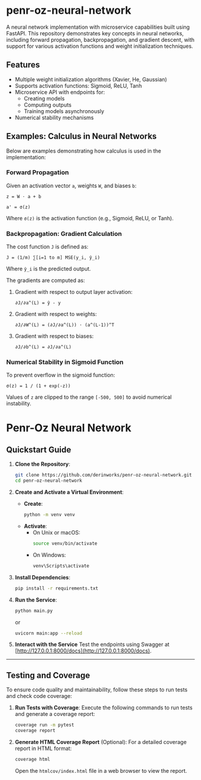 # penr-oz-neural-network

A neural network implementation with microservice capabilities built using FastAPI. This repository demonstrates key concepts in neural networks, including forward propagation, backpropagation, and gradient descent, with support for various activation functions and weight initialization techniques.

## Features
- Multiple weight initialization algorithms (Xavier, He, Gaussian)
- Supports activation functions: Sigmoid, ReLU, Tanh
- Microservice API with endpoints for:
  - Creating models
  - Computing outputs
  - Training models asynchronously
- Numerical stability mechanisms

## Examples: Calculus in Neural Networks

Below are examples demonstrating how calculus is used in the implementation:

### Forward Propagation
Given an activation vector `a`, weights `W`, and biases `b`:

```
z = W ⋅ a + b
```

```
a' = σ(z)
```

Where `σ(z)` is the activation function (e.g., Sigmoid, ReLU, or Tanh).

### Backpropagation: Gradient Calculation
The cost function `J` is defined as:

```
J = (1/m) ∑[i=1 to m] MSE(y_i, ŷ_i)
```

Where `ŷ_i` is the predicted output.

The gradients are computed as:

1. Gradient with respect to output layer activation:
   ```
   ∂J/∂a^(L) = ŷ - y
   ```

2. Gradient with respect to weights:
   ```
   ∂J/∂W^(L) = (∂J/∂a^(L)) ⋅ (a^(L-1))^T
   ```

3. Gradient with respect to biases:
   ```
   ∂J/∂b^(L) = ∂J/∂a^(L)
   ```

### Numerical Stability in Sigmoid Function
To prevent overflow in the sigmoid function:

```
σ(z) = 1 / (1 + exp(-z))
```

Values of `z` are clipped to the range `[-500, 500]` to avoid numerical instability.

# Penr-Oz Neural Network

## Quickstart Guide

1. **Clone the Repository**:
   ```bash
   git clone https://github.com/derinworks/penr-oz-neural-network.git
   cd penr-oz-neural-network
   ```

2. **Create and Activate a Virtual Environment**:
   - **Create**:
     ```bash
     python -m venv venv
     ```
   - **Activate**:
     - On Unix or macOS:
       ```bash
       source venv/bin/activate
       ```
     - On Windows:
       ```bash
       venv\Scripts\activate
       ```

3. **Install Dependencies**:
   ```bash
   pip install -r requirements.txt
   ```

4. **Run the Service**:
   ```bash
   python main.py
   ```
   or
   ```bash
   uvicorn main:app --reload
   ```

5. **Interact with the Service**
Test the endpoints using Swagger at [http://127.0.0.1:8000/docs](http://127.0.0.1:8000/docs).

---

## Testing and Coverage

To ensure code quality and maintainability, follow these steps to run tests and check code coverage:

1. **Run Tests with Coverage**:
   Execute the following commands to run tests and generate a coverage report:
   ```bash
   coverage run -m pytest
   coverage report
   ```

2. **Generate HTML Coverage Report** (Optional):
   For a detailed coverage report in HTML format:
   ```bash
   coverage html
   ```
   Open the `htmlcov/index.html` file in a web browser to view the report.
